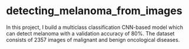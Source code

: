 # detecting_melanoma_from_images
In this project, I build a multiclass classification CNN-based model which can detect melanoma with a validation accuracy of 80%. The dataset consists of 2357 images of malignant and benign oncological diseases.
